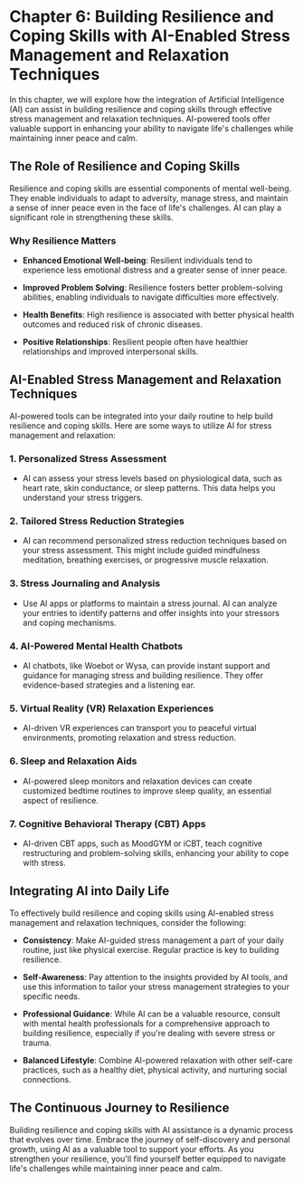 Chapter 6: Building Resilience and Coping Skills with AI-Enabled Stress Management and Relaxation Techniques
============================================================================================================

In this chapter, we will explore how the integration of Artificial Intelligence (AI) can assist in building resilience and coping skills through effective stress management and relaxation techniques. AI-powered tools offer valuable support in enhancing your ability to navigate life's challenges while maintaining inner peace and calm.

The Role of Resilience and Coping Skills
----------------------------------------

Resilience and coping skills are essential components of mental well-being. They enable individuals to adapt to adversity, manage stress, and maintain a sense of inner peace even in the face of life's challenges. AI can play a significant role in strengthening these skills.

### **Why Resilience Matters**

* **Enhanced Emotional Well-being**: Resilient individuals tend to experience less emotional distress and a greater sense of inner peace.

* **Improved Problem Solving**: Resilience fosters better problem-solving abilities, enabling individuals to navigate difficulties more effectively.

* **Health Benefits**: High resilience is associated with better physical health outcomes and reduced risk of chronic diseases.

* **Positive Relationships**: Resilient people often have healthier relationships and improved interpersonal skills.

AI-Enabled Stress Management and Relaxation Techniques
------------------------------------------------------

AI-powered tools can be integrated into your daily routine to help build resilience and coping skills. Here are some ways to utilize AI for stress management and relaxation:

### 1. **Personalized Stress Assessment**

* AI can assess your stress levels based on physiological data, such as heart rate, skin conductance, or sleep patterns. This data helps you understand your stress triggers.

### 2. **Tailored Stress Reduction Strategies**

* AI can recommend personalized stress reduction techniques based on your stress assessment. This might include guided mindfulness meditation, breathing exercises, or progressive muscle relaxation.

### 3. **Stress Journaling and Analysis**

* Use AI apps or platforms to maintain a stress journal. AI can analyze your entries to identify patterns and offer insights into your stressors and coping mechanisms.

### 4. **AI-Powered Mental Health Chatbots**

* AI chatbots, like Woebot or Wysa, can provide instant support and guidance for managing stress and building resilience. They offer evidence-based strategies and a listening ear.

### 5. **Virtual Reality (VR) Relaxation Experiences**

* AI-driven VR experiences can transport you to peaceful virtual environments, promoting relaxation and stress reduction.

### 6. **Sleep and Relaxation Aids**

* AI-powered sleep monitors and relaxation devices can create customized bedtime routines to improve sleep quality, an essential aspect of resilience.

### 7. **Cognitive Behavioral Therapy (CBT) Apps**

* AI-driven CBT apps, such as MoodGYM or iCBT, teach cognitive restructuring and problem-solving skills, enhancing your ability to cope with stress.

Integrating AI into Daily Life
------------------------------

To effectively build resilience and coping skills using AI-enabled stress management and relaxation techniques, consider the following:

* **Consistency**: Make AI-guided stress management a part of your daily routine, just like physical exercise. Regular practice is key to building resilience.

* **Self-Awareness**: Pay attention to the insights provided by AI tools, and use this information to tailor your stress management strategies to your specific needs.

* **Professional Guidance**: While AI can be a valuable resource, consult with mental health professionals for a comprehensive approach to building resilience, especially if you're dealing with severe stress or trauma.

* **Balanced Lifestyle**: Combine AI-powered relaxation with other self-care practices, such as a healthy diet, physical activity, and nurturing social connections.

The Continuous Journey to Resilience
------------------------------------

Building resilience and coping skills with AI assistance is a dynamic process that evolves over time. Embrace the journey of self-discovery and personal growth, using AI as a valuable tool to support your efforts. As you strengthen your resilience, you'll find yourself better equipped to navigate life's challenges while maintaining inner peace and calm.
